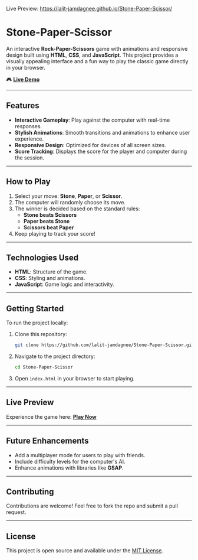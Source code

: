 
Live Preview: https://lalit-jamdagnee.github.io/Stone-Paper-Scissor/
# Stone-Paper-Scissor

An interactive **Rock-Paper-Scissors** game with animations and responsive design built using **HTML**, **CSS**, and **JavaScript**. This project provides a visually appealing interface and a fun way to play the classic game directly in your browser.

🎮 **[Live Demo](https://lalit-jamdagnee.github.io/Stone-Paper-Scissor/)**

---

## Features

- **Interactive Gameplay**: Play against the computer with real-time responses.
- **Stylish Animations**: Smooth transitions and animations to enhance user experience.
- **Responsive Design**: Optimized for devices of all screen sizes.
- **Score Tracking**: Displays the score for the player and computer during the session.

---

## How to Play

1. Select your move: **Stone**, **Paper**, or **Scissor**.
2. The computer will randomly choose its move.
3. The winner is decided based on the standard rules:
   - **Stone beats Scissors**
   - **Paper beats Stone**
   - **Scissors beat Paper**
4. Keep playing to track your score!

---

## Technologies Used

- **HTML**: Structure of the game.
- **CSS**: Styling and animations.
- **JavaScript**: Game logic and interactivity.

---

## Getting Started

To run the project locally:

1. Clone this repository:
   ```bash
   git clone https://github.com/lalit-jamdagnee/Stone-Paper-Scissor.git
   ```
2. Navigate to the project directory:
   ```bash
   cd Stone-Paper-Scissor
   ```
3. Open `index.html` in your browser to start playing.

---

## Live Preview

Experience the game here: **[Play Now](https://lalit-jamdagnee.github.io/Stone-Paper-Scissor/)**

---

## Future Enhancements

- Add a multiplayer mode for users to play with friends.
- Include difficulty levels for the computer's AI.
- Enhance animations with libraries like **GSAP**.

---

## Contributing

Contributions are welcome! Feel free to fork the repo and submit a pull request.

---

## License

This project is open source and available under the [MIT License](LICENSE).
